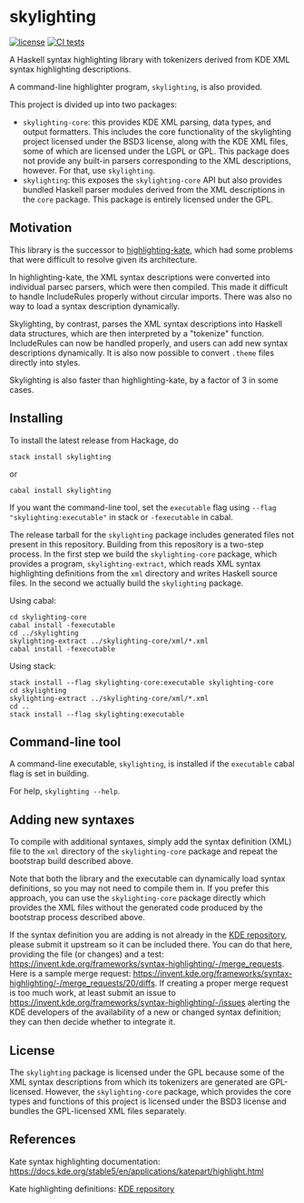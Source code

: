 skylighting
===========

[![license](https://img.shields.io/badge/license-GPLv2+-brightgreen.svg)](https://www.gnu.org/licenses/gpl.html)
[![CI tests](https://github.com/jgm/skylighting/workflows/CI%20tests/badge.svg)](https://github.com/jgm/skylighting/actions)

A Haskell syntax highlighting library with tokenizers derived
from KDE XML syntax highlighting descriptions.

A command-line highlighter program, `skylighting`, is also provided.

This project is divided up into two packages:

 * `skylighting-core`: this provides KDE XML parsing, data types,
   and output formatters. This includes the core functionality of the
   skylighting project licensed under the BSD3 license, along with the
   KDE XML files, some of which are licensed under the LGPL or GPL. This
   package does not provide any built-in parsers corresponding to the
   XML descriptions, however. For that, use `skylighting`.
 * `skylighting`: this exposes the `skylighting-core` API but also
   provides bundled Haskell parser modules derived from the XML
   descriptions in the `core` package. This package is entirely licensed
   under the GPL.

Motivation
----------

This library is the successor to [highlighting-kate], which had
some problems that were difficult to resolve given its
architecture.

In highlighting-kate, the XML syntax descriptions were converted
into individual parsec parsers, which were then compiled.  This
made it difficult to handle IncludeRules properly without
circular imports.  There was also no way to load a syntax
description dynamically.

Skylighting, by contrast, parses the XML syntax descriptions
into Haskell data structures, which are then interpreted by
a "tokenize" function.  IncludeRules can now be handled
properly, and users can add new syntax descriptions
dynamically.  It is also now possible to convert `.theme` files
directly into styles.

Skylighting is also faster than highlighting-kate, by a
factor of 3 in some cases.

Installing
----------

To install the latest release from Hackage, do

    stack install skylighting
or

    cabal install skylighting

If you want the command-line tool, set the `executable` flag
using `--flag "skylighting:executable"` in stack or
`-fexecutable` in cabal.

The release tarball for the `skylighting` package includes generated
files not present in this repository. Building from this repository is
a two-step process. In the first step we build the `skylighting-core`
package, which provides a program, `skylighting-extract`, which reads
XML syntax highlighting definitions from the `xml` directory and writes
Haskell source files. In the second we actually build the `skylighting`
package.

Using cabal:

    cd skylighting-core
    cabal install -fexecutable
    cd ../skylighting
    skylighting-extract ../skylighting-core/xml/*.xml
    cabal install -fexecutable

Using stack:

    stack install --flag skylighting-core:executable skylighting-core
    cd skylighting
    skylighting-extract ../skylighting-core/xml/*.xml
    cd ..
    stack install --flag skylighting:executable


Command-line tool
-----------------

A command-line executable, `skylighting`, is installed if
the `executable` cabal flag is set in building.

For help, `skylighting --help`.

Adding new syntaxes
-------------------

To compile with additional syntaxes, simply add the syntax definition
(XML) file to the `xml` directory of the `skylighting-core` package and
repeat the bootstrap build described above.

Note that both the library and the executable can dynamically load
syntax definitions, so you may not need to compile them in. If you
prefer this approach, you can use the `skylighting-core` package
directly which provides the XML files without the generated code
produced by the bootstrap process described above.

If the syntax definition you are adding is not already in the
[KDE repository], please submit it upstream so it can be
included there.  You can do that here, providing the file (or
changes) and a test:
<https://invent.kde.org/frameworks/syntax-highlighting/-/merge_requests>.
Here is a sample merge request:
<https://invent.kde.org/frameworks/syntax-highlighting/-/merge_requests/20/diffs>.
If creating a proper merge request is too much work, at least
submit an issue to
<https://invent.kde.org/frameworks/syntax-highlighting/-/issues>
alerting the KDE developers of the availability of a new or
changed syntax definition; they can then decide whether to
integrate it.

License
-------

The `skylighting` package is licensed under the GPL because some of the
XML syntax descriptions from which its tokenizers are generated are
GPL-licensed. However, the `skylighting-core` package, which provides
the core types and functions of this project is licensed under the BSD3
license and bundles the GPL-licensed XML files separately.

References
----------

Kate syntax highlighting documentation:
<https://docs.kde.org/stable5/en/applications/katepart/highlight.html>

Kate highlighting definitions: [KDE repository]

[KDE repository]: <https://github.com/KDE/syntax-highlighting/tree/master/data/syntax>

[highlighting-kate]: https://github.com/jgm/highlighting-kate
